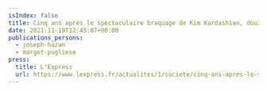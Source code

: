 ```yaml
---
isIndex: false
title: Cinq ans après le spectaculaire braquage de Kim Kardashian, douze personnes renvoyées aux assises
date: 2021-11-19T12:45:07+00:00
publications_persons:
  - joseph-hazan
  - margot-pugliese
press:
  title: L‘Express
  url: https://www.lexpress.fr/actualites/1/societe/cinq-ans-apres-le-spectaculaire-braquage-de-kim-kardashian-douze-personnes-renvoyees-aux-assises_2162721.html
---
```

